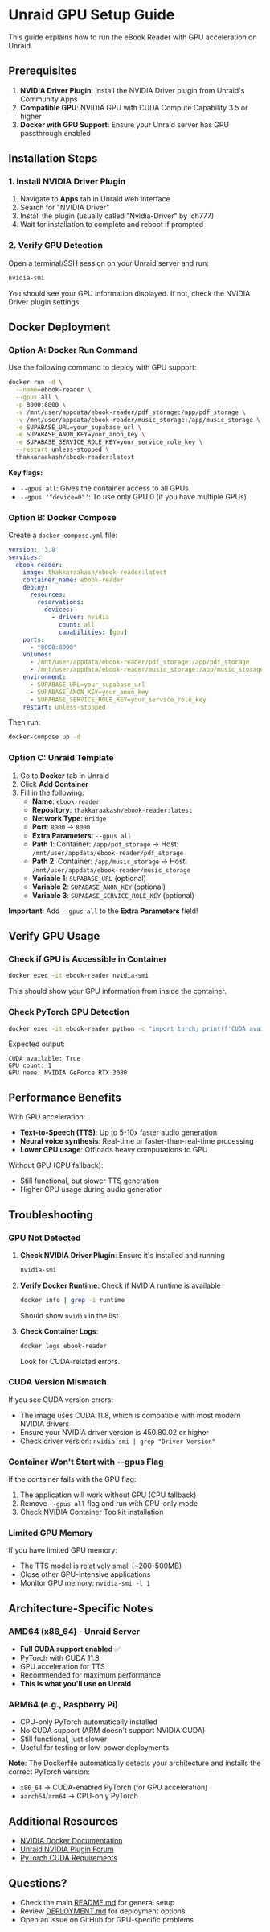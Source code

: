 # Unraid GPU Setup Guide

This guide explains how to run the eBook Reader with GPU acceleration on Unraid.

## Prerequisites

1. **NVIDIA Driver Plugin**: Install the NVIDIA Driver plugin from Unraid's Community Apps
2. **Compatible GPU**: NVIDIA GPU with CUDA Compute Capability 3.5 or higher
3. **Docker with GPU Support**: Ensure your Unraid server has GPU passthrough enabled

## Installation Steps

### 1. Install NVIDIA Driver Plugin

1. Navigate to **Apps** tab in Unraid web interface
2. Search for "NVIDIA Driver"
3. Install the plugin (usually called "Nvidia-Driver" by ich777)
4. Wait for installation to complete and reboot if prompted

### 2. Verify GPU Detection

Open a terminal/SSH session on your Unraid server and run:

```bash
nvidia-smi
```

You should see your GPU information displayed. If not, check the NVIDIA Driver plugin settings.

## Docker Deployment

### Option A: Docker Run Command

Use the following command to deploy with GPU support:

```bash
docker run -d \
  --name=ebook-reader \
  --gpus all \
  -p 8000:8000 \
  -v /mnt/user/appdata/ebook-reader/pdf_storage:/app/pdf_storage \
  -v /mnt/user/appdata/ebook-reader/music_storage:/app/music_storage \
  -e SUPABASE_URL=your_supabase_url \
  -e SUPABASE_ANON_KEY=your_anon_key \
  -e SUPABASE_SERVICE_ROLE_KEY=your_service_role_key \
  --restart unless-stopped \
  thakkaraakash/ebook-reader:latest
```

**Key flags:**
- `--gpus all`: Gives the container access to all GPUs
- `--gpus '"device=0"'`: To use only GPU 0 (if you have multiple GPUs)

### Option B: Docker Compose

Create a `docker-compose.yml` file:

```yaml
version: '3.8'
services:
  ebook-reader:
    image: thakkaraakash/ebook-reader:latest
    container_name: ebook-reader
    deploy:
      resources:
        reservations:
          devices:
            - driver: nvidia
              count: all
              capabilities: [gpu]
    ports:
      - "8000:8000"
    volumes:
      - /mnt/user/appdata/ebook-reader/pdf_storage:/app/pdf_storage
      - /mnt/user/appdata/ebook-reader/music_storage:/app/music_storage
    environment:
      - SUPABASE_URL=your_supabase_url
      - SUPABASE_ANON_KEY=your_anon_key
      - SUPABASE_SERVICE_ROLE_KEY=your_service_role_key
    restart: unless-stopped
```

Then run:

```bash
docker-compose up -d
```

### Option C: Unraid Template

1. Go to **Docker** tab in Unraid
2. Click **Add Container**
3. Fill in the following:
   - **Name**: `ebook-reader`
   - **Repository**: `thakkaraakash/ebook-reader:latest`
   - **Network Type**: `Bridge`
   - **Port**: `8000` → `8000`
   - **Extra Parameters**: `--gpus all`
   - **Path 1**: Container: `/app/pdf_storage` → Host: `/mnt/user/appdata/ebook-reader/pdf_storage`
   - **Path 2**: Container: `/app/music_storage` → Host: `/mnt/user/appdata/ebook-reader/music_storage`
   - **Variable 1**: `SUPABASE_URL` (optional)
   - **Variable 2**: `SUPABASE_ANON_KEY` (optional)
   - **Variable 3**: `SUPABASE_SERVICE_ROLE_KEY` (optional)

**Important**: Add `--gpus all` to the **Extra Parameters** field!

## Verify GPU Usage

### Check if GPU is Accessible in Container

```bash
docker exec -it ebook-reader nvidia-smi
```

This should show your GPU information from inside the container.

### Check PyTorch GPU Detection

```bash
docker exec -it ebook-reader python -c "import torch; print(f'CUDA available: {torch.cuda.is_available()}'); print(f'GPU count: {torch.cuda.device_count()}'); print(f'GPU name: {torch.cuda.get_device_name(0) if torch.cuda.is_available() else \"N/A\"}')"
```

Expected output:
```
CUDA available: True
GPU count: 1
GPU name: NVIDIA GeForce RTX 3080
```

## Performance Benefits

With GPU acceleration:
- **Text-to-Speech (TTS)**: Up to 5-10x faster audio generation
- **Neural voice synthesis**: Real-time or faster-than-real-time processing
- **Lower CPU usage**: Offloads heavy computations to GPU

Without GPU (CPU fallback):
- Still functional, but slower TTS generation
- Higher CPU usage during audio generation

## Troubleshooting

### GPU Not Detected

1. **Check NVIDIA Driver Plugin**: Ensure it's installed and running
   ```bash
   nvidia-smi
   ```

2. **Verify Docker Runtime**: Check if NVIDIA runtime is available
   ```bash
   docker info | grep -i runtime
   ```
   Should show `nvidia` in the list.

3. **Check Container Logs**:
   ```bash
   docker logs ebook-reader
   ```
   Look for CUDA-related errors.

### CUDA Version Mismatch

If you see CUDA version errors:
- The image uses CUDA 11.8, which is compatible with most modern NVIDIA drivers
- Ensure your NVIDIA driver version is 450.80.02 or higher
- Check driver version: `nvidia-smi | grep "Driver Version"`

### Container Won't Start with --gpus Flag

If the container fails with the GPU flag:
1. The application will work without GPU (CPU fallback)
2. Remove `--gpus all` flag and run with CPU-only mode
3. Check NVIDIA Container Toolkit installation

### Limited GPU Memory

If you have limited GPU memory:
- The TTS model is relatively small (~200-500MB)
- Close other GPU-intensive applications
- Monitor GPU memory: `nvidia-smi -l 1`

## Architecture-Specific Notes

### AMD64 (x86_64) - Unraid Server
- **Full CUDA support enabled** ✅
- PyTorch with CUDA 11.8
- GPU acceleration for TTS
- Recommended for maximum performance
- **This is what you'll use on Unraid**

### ARM64 (e.g., Raspberry Pi)
- CPU-only PyTorch automatically installed
- No CUDA support (ARM doesn't support NVIDIA CUDA)
- Still functional, just slower
- Useful for testing or low-power deployments

**Note**: The Dockerfile automatically detects your architecture and installs the correct PyTorch version:
- `x86_64` → CUDA-enabled PyTorch (for GPU acceleration)
- `aarch64`/`arm64` → CPU-only PyTorch

## Additional Resources

- [NVIDIA Docker Documentation](https://docs.nvidia.com/datacenter/cloud-native/container-toolkit/install-guide.html)
- [Unraid NVIDIA Plugin Forum](https://forums.unraid.net/topic/98978-plugin-nvidia-driver/)
- [PyTorch CUDA Requirements](https://pytorch.org/get-started/locally/)

## Questions?

- Check the main [README.md](README.md) for general setup
- Review [DEPLOYMENT.md](DEPLOYMENT.md) for deployment options
- Open an issue on GitHub for GPU-specific problems

